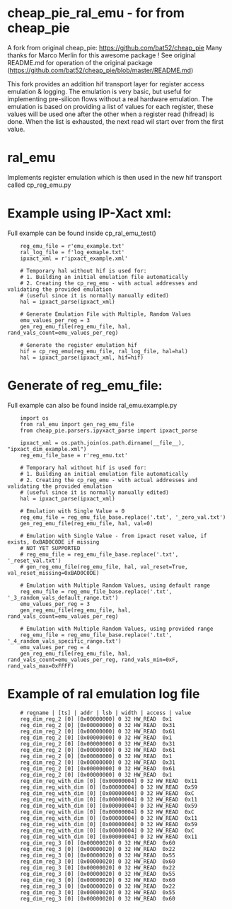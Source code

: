 # cheap_pie_ral_emu - for from cheap_pie

A fork from original cheap_pie: https://github.com/bat52/cheap_pie
Many thanks for Marco Merlin for this awesome package !
See original README.md for operation of the original package (https://github.com/bat52/cheap_pie/blob/master/README.md)


This fork provides an addition hif transport layer for register access emulation & logging. 
The emulation is very basic, but useful for implementing pre-silicon flows without a real hardware emulation.
The emulation is based on providing a list of values for each register, these values will be used one after the other 
when a register read (hifread) is done. When the list is exhausted, the next read wil start over from the first value. 

# ral_emu
Implements register emulation which is then used in the new hif transport called cp_reg_emu.py

# Example using IP-Xact xml:
Full example can be found inside cp_ral_emu_test()

        reg_emu_file = r'emu_example.txt'
        ral_log_file = f'log_exmaple.txt'
        ipxact_xml = r'ipxact_example.xml'
    
        # Temporary hal without hif is used for:
        # 1. Building an initial emulation file automatically
        # 2. Creating the cp_reg_emu - with actual addresses and validating the provided emulation
        # (useful since it is normally manually edited)
        hal = ipxact_parse(ipxact_xml)
         
        # Generate Emulation File with Multiple, Random Values
        emu_values_per_reg = 3
        gen_reg_emu_file(reg_emu_file, hal, rand_vals_count=emu_values_per_reg)
    
        # Generate the register emulation hif 
        hif = cp_reg_emu(reg_emu_file, ral_log_file, hal=hal)
        hal = ipxact_parse(ipxact_xml, hif=hif)


# Generate of reg_emu_file:
Full example can also be found inside ral_emu.example.py

        import os
        from ral_emu import gen_reg_emu_file
        from cheap_pie.parsers.ipyxact_parse import ipxact_parse
        
        ipxact_xml = os.path.join(os.path.dirname(__file__), "ipxact_dim_example.xml")
        reg_emu_file_base = r'reg_emu.txt'
        
        # Temporary hal without hif is used for:
        # 1. Building an initial emulation file automatically
        # 2. Creating the cp_reg_emu - with actual addresses and validating the provided emulation
        # (useful since it is normally manually edited)
        hal = ipxact_parse(ipxact_xml)
        
        # Emulation with Single Value = 0
        reg_emu_file = reg_emu_file_base.replace('.txt', '_zero_val.txt')
        gen_reg_emu_file(reg_emu_file, hal, val=0)
        
        # Emulation with Single Value - from ipxact reset value, if exists, 0xBAD0C0DE if missing
        # NOT YET SUPPORTED
        # reg_emu_file = reg_emu_file_base.replace('.txt', '_reset_val.txt')
        # gen_reg_emu_file(reg_emu_file, hal, val_reset=True, val_reset_missing=0xBAD0C0DE)
        
        # Emulation with Multiple Random Values, using default range
        reg_emu_file = reg_emu_file_base.replace('.txt', '_3_random_vals_default_range.txt')
        emu_values_per_reg = 3
        gen_reg_emu_file(reg_emu_file, hal, rand_vals_count=emu_values_per_reg)
        
        # Emulation with Multiple Random Values, using provided range
        reg_emu_file = reg_emu_file_base.replace('.txt', '_4_random_vals_specific_range.txt')
        emu_values_per_reg = 4
        gen_reg_emu_file(reg_emu_file, hal, rand_vals_count=emu_values_per_reg, rand_vals_min=0xF, rand_vals_max=0xFFFF)

# Example of ral emulation log file
        # regname | [ts] | addr | lsb | width | access | value
        reg_dim_reg_2 [0] [0x00000000] 0 32 HW_READ  0x1
        reg_dim_reg_2 [0] [0x00000000] 0 32 HW_READ  0x31
        reg_dim_reg_2 [0] [0x00000000] 0 32 HW_READ  0x61
        reg_dim_reg_2 [0] [0x00000000] 0 32 HW_READ  0x1
        reg_dim_reg_2 [0] [0x00000000] 0 32 HW_READ  0x31
        reg_dim_reg_2 [0] [0x00000000] 0 32 HW_READ  0x61
        reg_dim_reg_2 [0] [0x00000000] 0 32 HW_READ  0x1
        reg_dim_reg_2 [0] [0x00000000] 0 32 HW_READ  0x31
        reg_dim_reg_2 [0] [0x00000000] 0 32 HW_READ  0x61
        reg_dim_reg_2 [0] [0x00000000] 0 32 HW_READ  0x1
        reg_dim_reg_with_dim [0] [0x00000004] 0 32 HW_READ  0x11
        reg_dim_reg_with_dim [0] [0x00000004] 0 32 HW_READ  0x59
        reg_dim_reg_with_dim [0] [0x00000004] 0 32 HW_READ  0xC
        reg_dim_reg_with_dim [0] [0x00000004] 0 32 HW_READ  0x11
        reg_dim_reg_with_dim [0] [0x00000004] 0 32 HW_READ  0x59
        reg_dim_reg_with_dim [0] [0x00000004] 0 32 HW_READ  0xC
        reg_dim_reg_with_dim [0] [0x00000004] 0 32 HW_READ  0x11
        reg_dim_reg_with_dim [0] [0x00000004] 0 32 HW_READ  0x59
        reg_dim_reg_with_dim [0] [0x00000004] 0 32 HW_READ  0xC
        reg_dim_reg_with_dim [0] [0x00000004] 0 32 HW_READ  0x11
        reg_dim_reg_3 [0] [0x00000020] 0 32 HW_READ  0x60
        reg_dim_reg_3 [0] [0x00000020] 0 32 HW_READ  0x22
        reg_dim_reg_3 [0] [0x00000020] 0 32 HW_READ  0x55
        reg_dim_reg_3 [0] [0x00000020] 0 32 HW_READ  0x60
        reg_dim_reg_3 [0] [0x00000020] 0 32 HW_READ  0x22
        reg_dim_reg_3 [0] [0x00000020] 0 32 HW_READ  0x55
        reg_dim_reg_3 [0] [0x00000020] 0 32 HW_READ  0x60
        reg_dim_reg_3 [0] [0x00000020] 0 32 HW_READ  0x22
        reg_dim_reg_3 [0] [0x00000020] 0 32 HW_READ  0x55
        reg_dim_reg_3 [0] [0x00000020] 0 32 HW_READ  0x60
